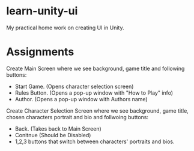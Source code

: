 # learn-unity-ui
My practical home work on creating UI in Unity.
# Assignments
Create Main Screen where we see background, game title and following buttons:
- Start Game. (Opens character selection screen)
- Rules Button. (Opens a pop-up window with "How to Play" info)
- Author. (Opens a pop-up window with Authors name)

Create Character Selection Screen where we see background, game title, chosen characters portrait and bio and follwoing buttons:
- Back. (Takes back to Main Screen)
- Conitnue (Should be Disabled)
- 1,2,3 buttons that switch between characters' portraits and bios.
